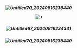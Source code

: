 <h5 align="center">


![Untitled70_20240816235440](https://github.com/user-attachments/assets/1b4d32d7-030c-429f-b95e-4e346189e54d)



<div align="center"> 

  ![](https://komarev.com/ghpvc/?username=fordsypines&style=flat&color=953639&base=10000&label=Audience.) !




  <h5 align="center">




  ![Untitled67_20240816234331](https://github.com/user-attachments/assets/5faff525-b800-4719-8491-6f51db51252b)






<h5 align="center">







![Untitled70_20240816235440](https://github.com/user-attachments/assets/fbb9e162-8d50-485d-89d3-0db6dd530cb5)
